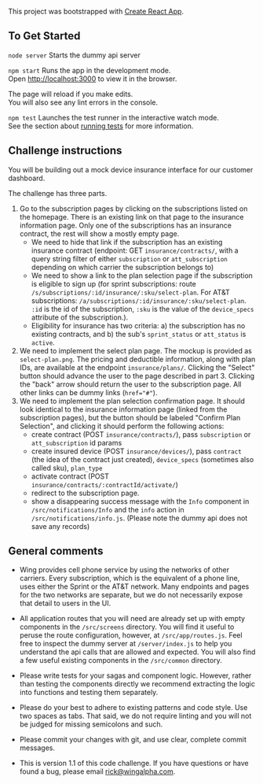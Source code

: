 This project was bootstrapped with [Create React App](https://github.com/facebook/create-react-app).


## To Get Started

`node server`
Starts the dummy api server

`npm start`
Runs the app in the development mode.<br>
Open [http://localhost:3000](http://localhost:3000) to view it in the browser.

The page will reload if you make edits.<br>
You will also see any lint errors in the console.

`npm test`
Launches the test runner in the interactive watch mode.<br>
See the section about [running tests](#running-tests) for more information.

## Challenge instructions

You will be building out a mock device insurance interface for our customer dashboard.

The challenge has three parts.

1. Go to the subscription pages by clicking on the subscriptions listed on the homepage. There is an existing link on that page to the insurance information page. Only one of the subscriptions has an insurance contract, the rest will show a mostly empty page.  
   - We need to hide that link if the subscription has an existing insurance contract (endpoint: GET `insurance/contracts/`, with a query string filter of either `subscription` or `att_subscription` depending on which carrier the subscription belongs to)
   - We need to show a link to the plan selection page if the subscription is eligible to sign up (for sprint subscriptions: route `/s/subscriptions/:id/insurance/:sku/select-plan`. For AT&T subscriptions: `/a/subscriptions/:id/insurance/:sku/select-plan`. `:id` is the id of the subscription, `:sku` is the value of the `device_specs` attribute of the subscription.).
   - Eligibility for insurance has two criteria: a) the subscription has no existing contracts, and b) the sub's `sprint_status` or `att_status` is `active`.
2. We need to implement the select plan page. The mockup is provided as `select-plan.png`. 
    The pricing and deductible information, along with plan IDs, are available at the endpoint `insurance/plans/`. 
    Clicking the "Select" button should advance the user to the page described in part 3. 
    Clicking the "back" arrow should return the user to the subscription page. 
    All other links can be dummy links (`href="#"`).
3. We need to implement the plan selection confirmation page. It should look identical to the insurance information page (linked from the subscription pages), but the button should be labeled "Confirm Plan Selection", and clicking it should perform the following actions:
   - create contract (POST `insurance/contracts/`), pass `subscription` or `att_subscription` id params
   - create insured device (POST `insurance/devices/`), pass `contract` (the idea of the contract just created), `device_specs` (sometimes also called sku), `plan_type`
   - activate contract (POST `insurance/contracts/:contractId/activate/`)
   - redirect to the subscription page.
   - show a disappearing success message with the `Info` component in `/src/notifications/Info` and the `info` action in `/src/notifications/info.js`.
   (Please note the dummy api does not save any records)

## General comments

- Wing provides cell phone service by using the networks of other carriers. Every subscription, which is the equivalent of a phone line, uses either the Sprint or the AT&T network. Many endpoints and pages for the two networks are separate, but we do not necessarily expose that detail to users in the UI.

- All application routes that you will need are already set up with empty components in the `/src/screens` directory. You will find it useful to peruse the route configuration, however, at `/src/app/routes.js`. Feel free to inspect the dummy server at `/server/index.js` to help you understand the api calls that are allowed and expected. You will also find a few useful existing components in the `/src/common` directory.

- Please write tests for your sagas and component logic. However, rather than testing the components directly we recommend extracting the logic into functions and testing them separately.

- Please do your best to adhere to existing patterns and code style. Use two spaces as tabs. That said, we do not require linting and you will not be judged for missing semicolons and such.

- Please commit your changes with git, and use clear, complete commit messages.

- This is version 1.1 of this code challenge. If you have questions or have found a bug, please email rick@wingalpha.com.
